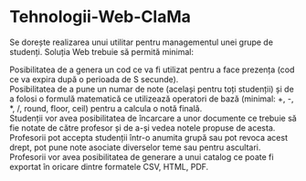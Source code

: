 # Tehnologii-Web-ClaMa
Se dorește realizarea unui utilitar pentru managementul unei grupe de studenți. Soluția Web trebuie să permită minimal:

Posibilitatea de a genera un cod ce va fi utilizat pentru a face prezența (cod ce va expira după o perioada de S secunde).<br />
Posibilitatea de a pune un numar de note (același pentru toți studenții) și de a folosi o formulă matematică ce utilizează operatori de bază (minimal: +, -, *, /, round, floor, ceil) pentru a calcula o notă finală.<br />
Studenții vor avea posibilitatea de încarcare a unor documente ce trebuie să fie notate de către profesor și de a-și vedea notele propuse de acesta.<br />
Profesorii pot accepta studenții într-o anumita grupă sau pot revoca acest drept, pot pune note asociate diverselor teme sau pentru ascultari.<br />
Profesorii vor avea posibilitatea de generare a unui catalog ce poate fi exportat în oricare dintre formatele CSV, HTML, PDF.<br />
